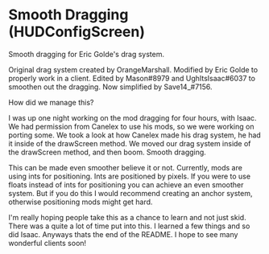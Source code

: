# Smooth Dragging (HUDConfigScreen)
Smooth dragging for Eric Golde's drag system.

Original drag system created by OrangeMarshall.
Modified by Eric Golde to properly work in a client.
Edited by Mason#8979 and UghItsIsaac#6037 to smoothen out the dragging.
Now simplified by Save14_#7156.

How did we manage this?

I was up one night working on the mod dragging for four hours, with Isaac.
We had permission from Canelex to use his mods, so we were working on porting some.
We took a look at how Canelex made his drag system, he had it inside of the drawScreen method.
We moved our drag system inside of the drawScreen method, and then boom. Smooth dragging.

This can be made even smoother believe it or not. Currently, mods are using ints for positioning.
Ints are positioned by pixels. If you were to use floats instead of ints for positioning you can achieve an even smoother system.
But if you do this I would recommend creating an anchor system, otherwise positioning mods might get hard.

I'm really hoping people take this as a chance to learn and not just skid. There was a quite a lot of time put into this. I learned a few things and so did Isaac. Anyways thats the end of the README. I hope to see many wonderful clients soon!
